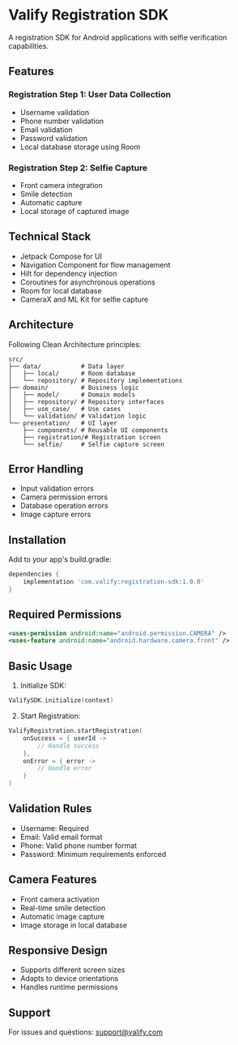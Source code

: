 # Valify Registration SDK

A registration SDK for Android applications with selfie verification capabilities.

## Features

### Registration Step 1: User Data Collection
- Username validation
- Phone number validation
- Email validation
- Password validation
- Local database storage using Room

### Registration Step 2: Selfie Capture
- Front camera integration
- Smile detection
- Automatic capture
- Local storage of captured image

## Technical Stack
- Jetpack Compose for UI
- Navigation Component for flow management
- Hilt for dependency injection
- Coroutines for asynchronous operations
- Room for local database
- CameraX and ML Kit for selfie capture

## Architecture
Following Clean Architecture principles:
```
src/
├── data/           # Data layer
│   ├── local/      # Room database
│   └── repository/ # Repository implementations
├── domain/         # Business logic
│   ├── model/      # Domain models
│   ├── repository/ # Repository interfaces
│   ├── use_case/   # Use cases
│   └── validation/ # Validation logic
└── presentation/   # UI layer
    ├── components/ # Reusable UI components
    ├── registration/# Registration screen
    └── selfie/     # Selfie capture screen
```

## Error Handling
- Input validation errors
- Camera permission errors
- Database operation errors
- Image capture errors

## Installation

Add to your app's build.gradle:
```groovy
dependencies {
    implementation 'com.valify:registration-sdk:1.0.0'
}
```

## Required Permissions
```xml
<uses-permission android:name="android.permission.CAMERA" />
<uses-feature android:name="android.hardware.camera.front" />
```

## Basic Usage

1. Initialize SDK:
```kotlin
ValifySDK.initialize(context)
```

2. Start Registration:
```kotlin
ValifyRegistration.startRegistration(
    onSuccess = { userId -> 
        // Handle success
    },
    onError = { error ->
        // Handle error
    }
)
```

## Validation Rules
- Username: Required
- Email: Valid email format
- Phone: Valid phone number format
- Password: Minimum requirements enforced

## Camera Features
- Front camera activation
- Real-time smile detection
- Automatic image capture
- Image storage in local database

## Responsive Design
- Supports different screen sizes
- Adapts to device orientations
- Handles runtime permissions

## Support
For issues and questions:
support@valify.com
